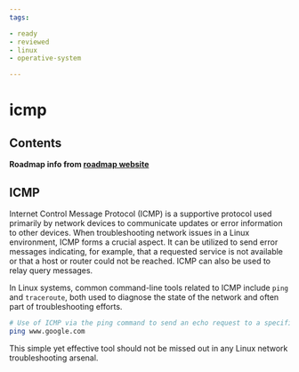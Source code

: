 ```yaml
---
tags:

- ready
- reviewed
- linux
- operative-system

---
```


# icmp

## Contents

__Roadmap info from [roadmap website](https://roadmap.sh/linux/troubleshooting/icmp)__

## ICMP

Internet Control Message Protocol (ICMP) is a supportive protocol used primarily by network devices to communicate updates or error information to other devices. When troubleshooting network issues in a Linux environment, ICMP forms a crucial aspect. It can be utilized to send error messages indicating, for example, that a requested service is not available or that a host or router could not be reached. ICMP can also be used to relay query messages.

In Linux systems, common command-line tools related to ICMP include `ping` and `traceroute`, both used to diagnose the state of the network and often part of troubleshooting efforts.

```bash
# Use of ICMP via the ping command to send an echo request to a specific host
ping www.google.com

```

This simple yet effective tool should not be missed out in any Linux network troubleshooting arsenal.
